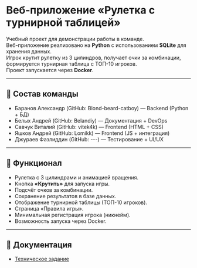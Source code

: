 # Веб-приложение «Рулетка с турнирной таблицей»

Учебный проект для демонстрации работы в команде.  
Веб-приложение реализовано на **Python** с использованием **SQLite** для хранения данных.  
Игрок крутит рулетку из 3 цилиндров, получает очки за комбинации, формируется турнирная таблица с ТОП-10 игроков.  
Проект запускается через **Docker**.

---

## 👥 Состав команды

- Баранов Александр (GitHub: Blond-beard-catboy) — Backend (Python + БД)  
- Белых Андрей (GitHub: Belandiy) — Документация + DevOps
- Савчук Виталий (GitHub: vitek4k) — Frontend (HTML + CSS)
- Яшков Андрей (GitHub: Lomikk) — Frontend (JS + интеграция)
- Джураев Фазлиддин (GitHub: ---) — Тестирование + UI/UX 

---

## 📌 Функционал

- Рулетка с 3 цилиндрами и анимацией вращения.  
- Кнопка **«Крутить»** для запуска игры.  
- Подсчёт очков за комбинации.  
- Сохранение результатов в базе данных.  
- Отображение турнирной таблицы (ТОП-10 игроков).  
- Страница «Правила игры».  
- Минимальная регистрация игрока (никнейм).  
- Возможность запуска через Docker.  

---

## 📌 Документация

- [Техническое задание](tech-task.md)
